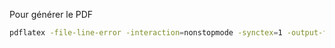 Pour générer le PDF

```bash
pdflatex -file-line-error -interaction=nonstopmode -synctex=1 -output-format=pdf cv.tex
```